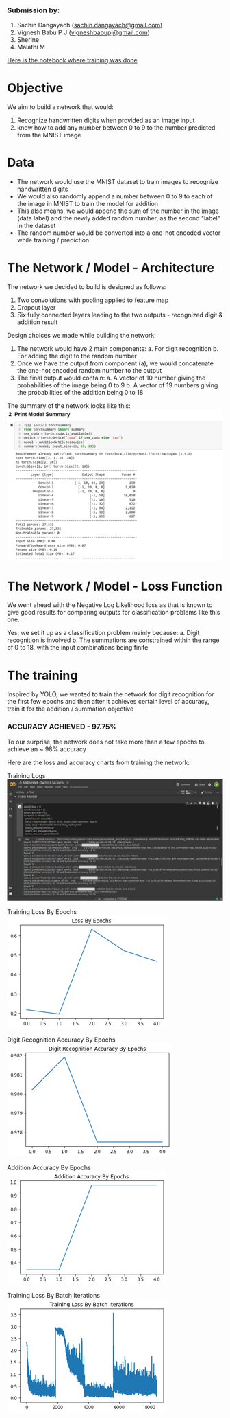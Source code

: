 
### Submission by:
1. Sachin Dangayach (sachin.dangayach@gmail.com)
2. Vignesh Babu P J (vigneshbabupj@gmail.com)
3. Sherine 
4. Malathi M

[Here is the notebook where training was done](https://colab.research.google.com/drive/1HgUOegJqxjCN5ZvlbH1L04uLfBr2eDgg?usp=sharing)


# Objective

We aim to build a network that would:
1) Recognize handwritten digits when provided as an image input
2) know how to add any number between 0 to 9 to the number predicted from the MNIST image



# Data

- The network would use the MNIST dataset to train images to recognize handwritten digits
- We would also randomly append a number between 0 to 9 to each of the image in MNIST to train the model for addition
- This also means, we would append the sum of the number in the image (data label) and the newly added random number, as the second "label" in the dataset
- The random number would be converted into a one-hot encoded vector while training / prediction



# The Network / Model - Architecture

The network we decided to build is designed as follows:
1. Two convolutions with pooling applied to feature map
2. Dropout layer
3. Six fully connected layers leading to the two outputs - recognized digit & addition result

Design choices we made while building the network:
1. The network would have 2 main components:
  a. For digit recognition
  b. For adding the digit to the random number
2. Once we have the output from component (a), we would concatenate the one-hot encoded random number to the output
3. The final output would contain:
  a. A vector of 10 number giving the probabilities of the image being 0 to 9
  b. A vector of 19 numbers giving the probabilities of the addition being 0 to 18


The summary of the network looks like this:  
![Model Summary](https://github.com/SachinDangayach/END2.0/blob/main/Session3/images/Model%20Parameters.jpg)



# The Network / Model - Loss Function

We went ahead with the Negative Log Likelihood loss as that is known to give good results for comparing outputs for classification problems like this one.

Yes, we set it up as a classification problem mainly because:
  a. Digit recognition is involved
  b. The summations are constrained within the range of 0 to 18, with the input combinations being finite



# The training

Inspired by YOLO, we wanted to train the network for digit recognition for the first few epochs and then
after it achieves certain level of accuracy, train it for the addition / summation objective

### ACCURACY ACHIEVED - 97.75%
To our surprise, the network does not take more than a few epochs to achieve an ~ 98% accuracy

Here are the loss and accuracy charts from training the network:


Training Logs  
![Training Logs Screenshot](https://github.com/SachinDangayach/EVA07/blob/master/Session_03/images/training_logs.png)


Training Loss By Epochs  
![Chart - Training Losses by Epochs](https://github.com/SachinDangayach/EVA07/blob/master/Session_03/images/training_loss_by_epochs.png)


Digit Recognition Accuracy By Epochs  
![Chart - Digit Recognition Accuracy by Epochs](https://github.com/SachinDangayach/EVA07/blob/master/Session_03/images/test_acc_by_epochs_dra.png)


Addition Accuracy By Epochs  
![Chart - Addition Accuracy by Epochs](https://github.com/SachinDangayach/EVA07/blob/master/Session_03/images/test_acc_by_epochs_aa.png)


Training Loss By Batch Iterations  
![Chart - Training Losses by Epochs](https://github.com/SachinDangayach/EVA07/blob/master/Session_03/images/training_loss_by_batch_iterations.png)
